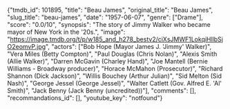 {"tmdb_id": 101895, "title": "Beau James", "original_title": "Beau James", "slug_title": "beau-james", "date": "1957-06-07", "genre": ["Drame"], "score": "0.0/10", "synopsis": "The story of Jimmy Walker who became mayor of New York in the '20s.", "image": "https://image.tmdb.org/t/p/w185_and_h278_bestv2/ciXsJMWF1LokqiHllbSjO2eomvP.jpg", "actors": ["Bob Hope (Mayor James J. 'Jimmy' Walker)", "Vera Miles (Betty Compton)", "Paul Douglas (Chris Nolan)", "Alexis Smith (Allie Walker)", "Darren McGavin (Charley Hand)", "Joe Mantell (Bernie Williams - Broadway producer)", "Horace McMahon (Prosecutor)", "Richard Shannon (Dick Jackson)", "Willis Bouchey (Arthur Julian)", "Sid Melton (Sid Nash)", "George Jessel (George Jessel)", "Walter Catlett (Gov. Alfred E. 'Al' Smith)", "Jack Benny (Jack Benny (uncredited))"], "comments": [], "recommandations_id": [], "youtube_key": "notfound"}